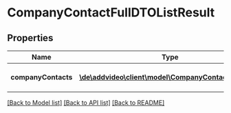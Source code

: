 # CompanyContactFullDTOListResult

## Properties
Name | Type | Description | Notes
------------ | ------------- | ------------- | -------------
**companyContacts** | [**\de\addvideo\client\model\CompanyContactFullDTO[]**](CompanyContactFullDTO.md) | List of entity objects. | 

[[Back to Model list]](../README.md#documentation-for-models) [[Back to API list]](../README.md#documentation-for-api-endpoints) [[Back to README]](../README.md)


